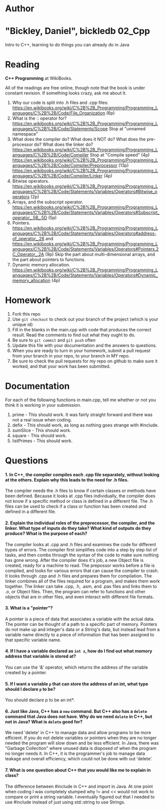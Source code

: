 Author
==========
"Bickley, Daniel", bickledb
02_Cpp
======

Intro to C++, learning to do things you can already do in Java

Reading
=======

**C++ Programming** at WikiBooks.

All of the readings are free online, though note that the book is under constant revision. If something looks crazy, ask me about it.

1. Why our code is split into .h files and .cpp files: https://en.wikibooks.org/wiki/C%2B%2B_Programming/Programming_Languages/C%2B%2B/Code/File_Organization (6p)
2. What is the :: operator for? https://en.wikibooks.org/wiki/C%2B%2B_Programming/Programming_Languages/C%2B%2B/Code/Statements/Scope Stop at "unnamed namespace"
3. What does the compiler do? What does it NOT do? What does the pre-processor do? What does the linker do? https://en.wikibooks.org/wiki/C%2B%2B_Programming/Programming_Languages/C%2B%2B/Code/Compiler Stop at "Compile speed" (4p) https://en.wikibooks.org/wiki/C%2B%2B_Programming/Programming_Languages/C%2B%2B/Code/Compiler/Preprocessor (13p) https://en.wikibooks.org/wiki/C%2B%2B_Programming/Programming_Languages/C%2B%2B/Code/Compiler/Linker (4p)
4. Bitwise operators. https://en.wikibooks.org/wiki/C%2B%2B_Programming/Programming_Languages/C%2B%2B/Code/Statements/Variables/Operators#Bitwise_operators (2p)
5. Arrays, and the subscript operator. https://en.wikibooks.org/wiki/C%2B%2B_Programming/Programming_Languages/C%2B%2B/Code/Statements/Variables/Operators#Subscript_operator_.5B_.5D (5p)
6. Pointers. https://en.wikibooks.org/wiki/C%2B%2B_Programming/Programming_Languages/C%2B%2B/Code/Statements/Variables/Operators#address-of_operator_.26 and https://en.wikibooks.org/wiki/C%2B%2B_Programming/Programming_Languages/C%2B%2B/Code/Statements/Variables/Operators#Pointers.2C_Operator_.2A (9p) Skip the part about multi-dimensional arrays, and the part about pointers to functions.
7. Dynamic memory allocation. https://en.wikibooks.org/wiki/C%2B%2B_Programming/Programming_Languages/C%2B%2B/Code/Statements/Variables/Operators#Dynamic_memory_allocation (4p)

Homework
========

1. Fork this repo
2. Use `git checkout` to check out your branch of the project (which is your unique id)
3. Fill in the blanks in the main.cpp with code that produces the correct result. Read the comments to find out what they ought to do.
4. Be sure to `git commit` and `git push` often
5. Update this file with your documentation and the answers to questions.
6. When you are ready to turn in your homework, submit a pull request from your branch in your repo, to your branch in MY repo.
7. Be sure to check the pull requests for my repo on github to make sure it worked, and that your work has been submitted.

Documentation
=========

For each of the following functions in main.cpp, tell me whether or not you think it is working in your submission.

1. prime - This should work. It was fairly straight forward and there was not a real issue when coding.
2. defix - This should work, as long as nothing goes strange with #include<string>.
3. sumSlice - This should work.
4. square - This should work.
5. listPrimes - This should work.

Questions
=======

#### 1. In C++, the compiler compiles each .cpp file separately, without looking at the others. Explain why this leads to the need for .h files.
The compiler needs the .h files to know if certain classes or methods have been defined. Because it looks at .cpp files individually, the compiler does not know if a specific method or class is defined in a different file. The .h files can be used to check if a class or function has been created and defined in a different file.
#### 2. Explain the individual roles of the preprocessor, the compiler, and the linker. What type of inputs do they take? What kind of outputs do they produce? What is the purpose of each?
The compiler looks at .cpp and .h files and examines the code for different tiypes of errors. The compiler first simplifies code into a step by step list of tasks, and then combs through the syntax of the code to make sure nothing has gone wrong. After the compiler does it's job, a new Object file is created, ready for a machine to read.
The prepossor works before a file is compiled, and looks for various errors that can cause the compiler to crash. It looks through .cpp and .h files and prepares them for compilation.
The linker combines all of the files required for a program, and makes them work together. The linker can take .cpp, .h, .asm, and .pas files and links them to .o, or Object files. Then, the program can refer to functions and other objects that are in other files, and even interact with different file formats.
#### 3. What is a "pointer"?
A pointer is a piece of data that associates a variable with the actual data. The pointer can be thought of a path to a specific part of memory. Pointers do not make up and integer's data or a String's data, but instead lead from a variable name directly to a piece of information that has been assigned to that specific variable name.
#### 4. If I have a variable declared as `int x`, how do I find out what memory address that variable is stored at?
You can use the '&' operator, which returns the address of the variable created by a pointer.
#### 5. If I want a variable `p` that can store the address of an int, what type should I declare `p` to be?
You should declare p to be an int*.
#### 6. Just like Java, C++ has a `new` command. But C++ also has a `delete` command that Java does not have. Why do we need `delete` in C++, but not in Java? What is `delete` good for?
We need 'delete' in C++ to manage data and allow programs to be more efficient. If you do not delete variables or pointers when they are no longer needed the program will slow down and be less efficient. In Java, there was "Garbage Collection" where unused data is disposed of when the program no longer needs it. In C++, it is the programmer's job to manage data leakage and overall efficiency, which could not be done with out 'delete'.
#### 7. What is one question about C++ that you would like me to explain in class?
The difference between #include in C++ and import in Java. At one point when coding I was completely stumped why != and << would not work to compare or print a string variable. I eventually figured out that I needed to use #include<string> instead of just using std::string to use Strings.